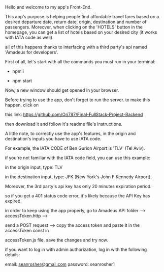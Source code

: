 Hello and welcome to my app's Front-End.

This app's purpose is helping people find affordable travel fares based on a desired departure date, return date, origin, destination and number of passengers. Moreover, when clicking on the 'HOTELS' button in the homepage, you can get a list of hotels based on your desired city (it works with IATA code as well).

all of this happens thanks to interfacing with a third party's api named 'Amadeus for developers'.

First of all, let's start with all the commands you must run in your terminal:

- npm i

- npm start

Now, a new window should get opened in your browser.

Before trying to use the app, don't forget to run the server. to make this happen, click on

this link: https://github.com/Ori787/Final-FullStack-Project-Backend

then download it and follow it's readme file's instructions.

A little note, to correctly use the app's features, in the origin and destination's inputs 
you have to use IATA code.

For example, the IATA CODE of Ben Gurion Airport is 'TLV' (Tel Aviv).

if you're not familiar with the IATA code field, you can use this example:

in the origin input, type: TLV

in the destination input, type: JFK (New York's John F Kennedy Airport).

Moreover, the 3rd party's api key has only 20 minutes expiration period. 

so if you get a 401 status code error, it's likely because the API Key has expired.

in order to keep using the app properly, go to Amadeus API folder --> accessToken.http -->

 send a POST request --> copy the access token and paste it in the accessToken const in 
 
 accessToken.js file. save the changes and try now.

 if you want to log in with admin authorization, log in with the following details:

email: seanrosher@gmail.com
password: seanrosher1

